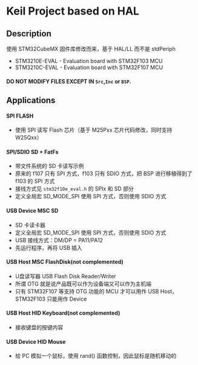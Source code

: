 # Keil Project based on HAL

## Description

使用 STM32CubeMX 固件库修改而来，基于 HAL/LL 而不是 stdPeriph

- STM3210E-EVAL - Evaluation board with STM32F103 MCU
- STM3210C-EVAL - Evaluation board with STM32F107 MCU

#### DO NOT MODIFY FILES EXCEPT IN `Src`,`Inc` or `BSP`.

## Applications

#### SPI FLASH

- 使用 SPI 读写 Flash 芯片（基于 M25Pxx 芯片代码修改，同时支持 W25Qxx）

#### SPI/SDIO SD + FatFs

- 带文件系统的 SD 卡读写示例
- 原来的 f107 只有 SPI 方式，f103 只有 SDIO 方式，把 BSP 进行移植得到了 f103 的 SPI 方式
- 接线方式见 `stm32f10e_eval.h` 的 SPIx 和 SD 部分
- 定义全局宏 SD_MODE_SPI 使用 SPI 方式，否则使用 SDIO 方式

#### USB Device MSC SD

- SD 卡读卡器
- 定义全局宏 SD_MODE_SPI 使用 SPI 方式，否则使用 SDIO 方式
- USB 接线方式：DM/DP = PA11/PA12
- 先运行程序，再将 USB 插入

#### USB Host MSC FlashDisk(not complemented)

- U盘读写器 USB Flash Disk Reader/Writer
- 所谓 OTG 就是说产品既可以作为设备端又可以作为主机端
- 只有 STM32F107 等支持 OTG 功能的 MCU 才可以用作 USB Host，STM32F103 只能用作 Device

#### USB Host HID Keyboard(not complemented)

- 接收键盘的按键内容

#### USB Device HID Mouse 

- 给 PC 模拟一个鼠标，使用 rand() 函数控制，因此鼠标是随机移动的